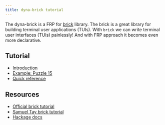 ```yaml
---
title: dyna-brick tutorial
---
```



The dyna-brick is a FRP for [brick](https://hackage.haskell.org/package/brick) 
library. The brick is a great library for 
building terminal user applications (TUIs). With `brick` we can write terminal 
user interfaces (TUIs) painlessly! And with FRP approach it becomes
even more declarative.

## Tutorial

* [Introduction](/dyna-brick/tutorial/00-intro)
* [Example: Puzzle 15](/dyna-brick/tutorial/01-puzzle-15)
* [Quick reference](/dyna-brick/tutorial/101-reference)

## Resources

* [Official brick tutorial](https://github.com/jtdaugherty/brick/blob/master/docs/guide.rst)
* [Samuel Tay brick tutorial](https://github.com/jtdaugherty/brick/blob/master/docs/samtay-tutorial.md) 
* [Hackage docs](https://hackage.haskell.org/package/dyna-brick)

